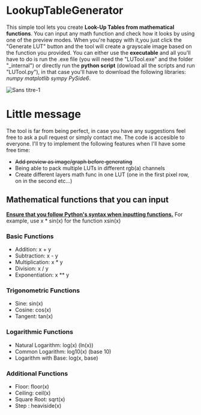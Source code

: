 # LookupTableGenerator
 
This simple tool lets you create **Look-Up Tables from mathematical functions**. You can input any math function and check how it looks by using one of the preview modes. When you're happy with it,you just click the "Generate LUT" button and the tool will create a grayscale image based on the function you provided. You can either use the **executable** and all you'll have to do is run the .exe file (you will need the "LUTool.exe" and the folder "_internal") or directly run the **python script** (dowload all the scripts and run "LUTool.py"), in that case you'll have to download the following libraries: *numpy matplotlib sympy PySide6*.

![Sans titre-1](https://github.com/user-attachments/assets/94c8c17b-90f1-4305-ae4c-090d28092144)

# Little message
The tool is far from being perfect, in case you have any suggestions feel free to ask a pull request or simply contact me. The code is accesible to everyone. I'll try to implement the following features when I'll have some free time:
- <del>Add preview as image/graph before generating </del>
- Being able to pack multiple LUTs in different rgb(a) channels
- Create different layers math func in one LUT (one in the first pixel row, on in the second etc...)


## Mathematical functions that you can input
<ins>**Ensure that you follow Python's syntax when inputting functions.</ins>** For example, use x * sin(x) for the function xsin(x)
### Basic Functions
- Addition: x + y
- Subtraction: x - y
- Multiplication: x * y
- Division: x / y
- Exponentiation: x ** y
### Trigonometric Functions
- Sine: sin(x)
- Cosine: cos(x)
- Tangent: tan(x)
### Logarithmic Functions
- Natural Logarithm: log(x) (ln(x))
- Common Logarithm: log10(x) (base 10)
- Logarithm with Base: log(x, base)
### Additional Functions
- Floor: floor(x)
- Ceiling: ceil(x)
- Square Root: sqrt(x)
- Step : heaviside(x)
